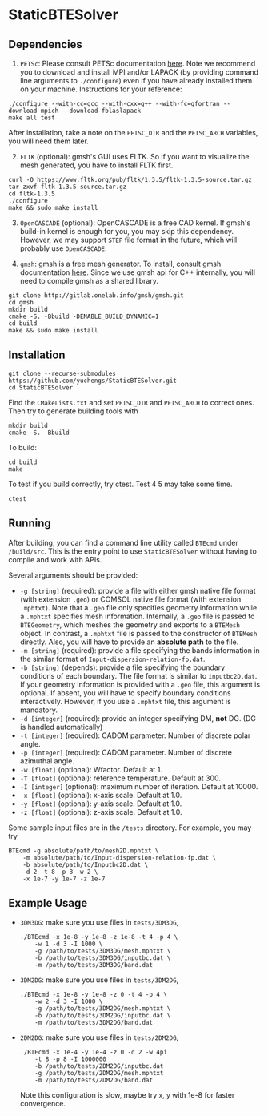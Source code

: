 # StaticBTESolver

## Dependencies

1. `PETSc`: Please consult PETSc documentation [here](https://www.mcs.anl.gov/petsc/documentation/installation.html). Note we recommend 
you to download and install MPI and/or LAPACK (by providing command line arguments to `./configure`) even if you have already installed them on your machine. 
Instructions for your reference:
  ```
  ./configure --with-cc=gcc --with-cxx=g++ --with-fc=gfortran --download-mpich --download-fblaslapack
  make all test
  ```
  After installation, take a note on the `PETSC_DIR` and the `PETSC_ARCH` variables, you will need them later.
  
2. `FLTK` (optional): gmsh's GUI uses FLTK. So if you want to visualize the mesh generated, you have to install FLTK first.
  ```
  curl -O https://www.fltk.org/pub/fltk/1.3.5/fltk-1.3.5-source.tar.gz
  tar zxvf fltk-1.3.5-source.tar.gz
  cd fltk-1.3.5
  ./configure
  make && sudo make install
  ```
  
3. `OpenCASCADE` (optional): OpenCASCADE is a free CAD kernel. If gmsh's build-in kernel is enough for you, you may skip this dependency. However,
we may support `STEP` file format in the future, which will probably use `OpenCASCADE`.

4. `gmsh`: gmsh is a free mesh generator. To install, consult gmsh documentation [here](gmsh.info). Since we use gmsh api for C++ internally, you will need to 
compile gmsh as a shared library.
  ```
  git clone http://gitlab.onelab.info/gmsh/gmsh.git
  cd gmsh
  mkdir build
  cmake -S. -Bbuild -DENABLE_BUILD_DYNAMIC=1
  cd build
  make && sudo make install
  ```
  
## Installation
```
git clone --recurse-submodules https://github.com/yuchengs/StaticBTESolver.git
cd StaticBTESolver
```
Find the `CMakeLists.txt` and set `PETSC_DIR` and `PETSC_ARCH` to correct ones. Then try to generate building tools with
```
mkdir build
cmake -S. -Bbuild
```
To build:
```
cd build
make
```
To test if you build correctly, try ctest. Test 4 5 may take some time.
```
ctest
```

## Running
After building, you can find a command line utility called `BTEcmd` under `/build/src`. This is the entry point to use
`StaticBTESolver` without having to compile and work with APIs.

Several arguments should be provided:

- `-g [string]` (required): provide a file with either gmsh native file format (with extension `.geo`) or 
    COMSOL native file format (with extension `.mphtxt`). Note that a `.geo` file only specifies
    geometry information while a `.mphtxt` specifies mesh information. Internally, a `.geo` file is passed to 
    `BTEGeometry`, which meshes the geometry and exports to a `BTEMesh` object. In contrast, a `.mphtxt`
    file is passed to the constructor of `BTEMesh` directly. Also, you will have to provide an __absolute
    path__ to the file.
- `-m [string]` (required): provide a file specifying the bands information in the similar format of `Input-dispersion-relation-fp.dat`.
- `-b [string]` (depends): provide a file specifying the boundary conditions of each
    boundary. The file format is similar to `inputbc2D.dat`. If your geometry information is provided with a `.geo` file, this argument
    is optional. If absent, you will have to specify boundary conditions interactively.
    However, if you use a `.mphtxt` file, this argument is mandatory.
- `-d [integer]` (required): provide an integer specifying DM, __not__ DG. (DG is handled automatically)  
- `-t [integer]` (required): CADOM parameter. Number of discrete polar angle.
- `-p [integer]` (required): CADOM parameter. Number of discrete azimuthal angle.
- `-w [float]` (optional): Wfactor. Default at 1.
- `-T [float]` (optional): reference temperature. Default at 300.
- `-I [integer]` (optional): maximum number of iteration. Default at 10000.
- `-x [float]` (optional): x-axis scale. Default at 1.0.
- `-y [float]` (optional): y-axis scale. Default at 1.0.
- `-z [float]` (optional): z-axis scale. Default at 1.0.

Some sample input files are in the `/tests` directory. For example, you may try
```$xslt
BTEcmd -g absolute/path/to/mesh2D.mphtxt \
    -m absolute/path/to/Input-dispersion-relation-fp.dat \
    -b absolute/path/to/Inputbc2D.dat \
    -d 2 -t 8 -p 8 -w 2 \
    -x 1e-7 -y 1e-7 -z 1e-7
```

## Example Usage

- `3DM3DG`: make sure you use files in `tests/3DM3DG`,
    ```$xslt
    ./BTEcmd -x 1e-8 -y 1e-8 -z 1e-8 -t 4 -p 4 \
        -w 1 -d 3 -I 1000 \
        -g /path/to/tests/3DM3DG/mesh.mphtxt \
        -b /path/to/tests/3DM3DG/inputbc.dat \
        -m /path/to/tests/3DM3DG/band.dat 
    ```
- `3DM2DG`: make sure you use files in `tests/3DM2DG`,
    ```$xslt
    ./BTEcmd -x 1e-8 -y 1e-8 -z 0 -t 4 -p 4 \
        -w 2 -d 3 -I 1000 \
        -g /path/to/tests/3DM2DG/mesh.mphtxt \
        -b /path/to/tests/3DM2DG/inputbc.dat \
        -m /path/to/tests/3DM2DG/band.dat 
    ```
- `2DM2DG`: make sure you use files in `tests/2DM2DG`,
    ```
    ./BTEcmd -x 1e-4 -y 1e-4 -z 0 -d 2 -w 4pi
        -t 8 -p 8 -I 1000000 
        -b /path/to/tests/2DM2DG/inputbc.dat 
        -g /path/to/tests/2DM2DG/mesh.mphtxt 
        -m /path/to/tests/2DM2DG/band.dat
    ```
    Note this configuration is slow, maybe try `x`, `y` with 1e-8 for faster convergence.